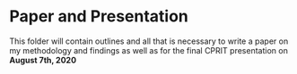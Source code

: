 # Paper and Presentation
This folder will contain outlines and all that is necessary to write a paper on my methodology and findings as well as for the final CPRIT presentation on **August 7th, 2020**
